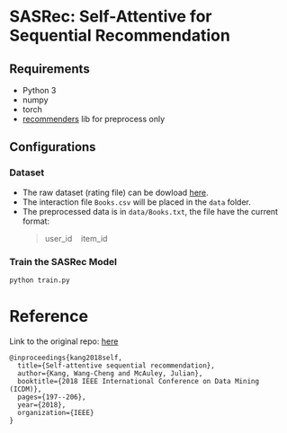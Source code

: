 # SASRec: Self-Attentive for Sequential Recommendation

## Requirements
- Python 3
- numpy
- torch
- [recommenders](https://github.com/microsoft/recommenders) lib for preprocess only

## Configurations

### Dataset

- The raw dataset (rating file) can be dowload [here](https://jmcauley.ucsd.edu/data/amazon_v2/categoryFilesSmall/Books.csv).
- The interaction file `Books.csv` will be placed in the `data` folder.
- The preprocessed data is in `data/Books.txt`, the file have the current format:
  > user_id      item_id


### Train the SASRec Model

```bash
python train.py 
```

# Reference

Link to the original repo: [here](https://github.com/pmixer/SASRec.pytorch)

```
@inproceedings{kang2018self,
  title={Self-attentive sequential recommendation},
  author={Kang, Wang-Cheng and McAuley, Julian},
  booktitle={2018 IEEE International Conference on Data Mining (ICDM)},
  pages={197--206},
  year={2018},
  organization={IEEE}
}
```